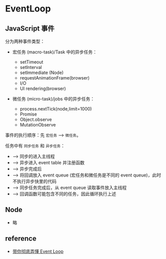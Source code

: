 # EventLoop

## JavaScript 事件

分为两种事件类型：

- 宏任务 (macro-task)/Task 中的异步任务：

  - setTimeout
  - setInterval
  - setImmediate (Node)
  - requestAnimationFrame(browser)
  - I/O
  - UI rendering(browser)

- 微任务 (micro-task)/jobs 中的异步任务：
  - process.nextTick(node,limit=1000)
  - Promise
  - Object.observe
  - MutationObserve

事件的执行顺序：先 `宏任务` ——> `微任务`。

任务中有 `同步任务` 和 `异步任务`：

- ——> 同步的进入主线程
- ——> 异步进入 event table 并注册函数
- ——> 异步完成后
- ——> 将回调放入 event queue (宏任务和微任务是不同的 event queue)，此时不执行异步快里的代码
- ——> 同步任务完成后，从 event queue 读取事件放入主线程
- ——> 回调函数可能包含不同的任务，因此循环执行上述

## Node

- 略

## reference

- [带你彻底弄懂 Event Loop](https://segmentfault.com/a/1190000016278115)
